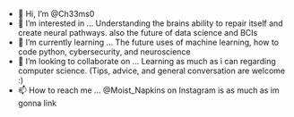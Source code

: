 - 👋 Hi, I’m @Ch33ms0
- 👀 I’m interested in ... Understanding the brains ability to repair itself and create neural pathways. also the future of data science and BCIs
- 🌱 I’m currently learning ... The future uses of machine learning, how to code python, cybersecurity, and neuroscience
- 💞️ I’m looking to collaborate on ... Learning as much as i can regarding computer science. (Tips, advice, and general conversation are welcome :)
- 📫 How to reach me ... @Moist_Napkins on Instagram is as much as im gonna link

<!---
Ch33ms0/Ch33ms0 is a ✨ special ✨ repository because its `README.md` (this file) appears on your GitHub profile.
You can click the Preview link to take a look at your changes.
--->
